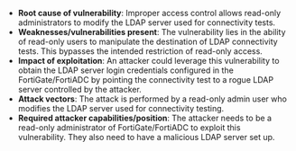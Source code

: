 - **Root cause of vulnerability**: Improper access control allows read-only administrators to modify the LDAP server used for connectivity tests.
- **Weaknesses/vulnerabilities present**: The vulnerability lies in the ability of read-only users to manipulate the destination of LDAP connectivity tests. This bypasses the intended restriction of read-only access.
- **Impact of exploitation**: An attacker could leverage this vulnerability to obtain the LDAP server login credentials configured in the FortiGate/FortiADC by pointing the connectivity test to a rogue LDAP server controlled by the attacker.
- **Attack vectors**: The attack is performed by a read-only admin user who modifies the LDAP server used for connectivity testing.
- **Required attacker capabilities/position**: The attacker needs to be a read-only administrator of FortiGate/FortiADC to exploit this vulnerability. They also need to have a malicious LDAP server set up.